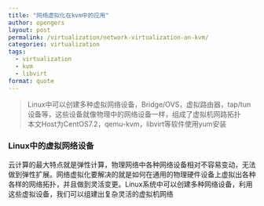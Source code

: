 ```yaml
---
title: "网络虚拟化在kvm中的应用"
author: opengers
layout: post
permalink: /virtualization/network-virtualization-on-kvm/
categories: virtualization
tags:
  - virtualization
  - kvm
  - libvirt
format: quote
---
```


> Linux中可以创建多种虚拟网络设备，Bridge/OVS，虚拟路由器，tap/tun设备等，这些设备就像物理中的网络设备一样，组成了虚拟机网路拓扑  
本文Host为CentOS7.2，qemu-kvm，libvirt等软件使用yum安装

### Linux中的虚拟网络设备  
云计算的最大特点就是弹性计算，物理网络中各种网络设备相对不容易变动，无法做到弹性扩展。网络虚拟化要解决的就是如何在通用的物理硬件设备上虚拟出各种各样的网络拓扑，并且做到灵活变更。Linux系统中可以创建多种网络设备，利用这些虚拟设备，我们可以组建出复杂灵活的虚拟机网络
